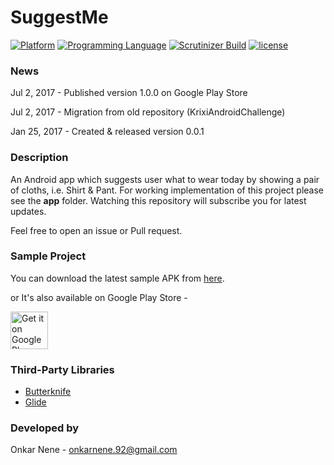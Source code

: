 # SuggestMe
[![Platform](https://img.shields.io/badge/platform-android-yellow.svg)]()
[![Programming Language](https://img.shields.io/badge/language-java-orange.svg)]()
[![Scrutinizer Build](https://img.shields.io/scrutinizer/build/g/filp/whoops.svg?maxAge=2592000)]()
[![license](https://img.shields.io/github/license/mashape/apistatus.svg?maxAge=2592000)](/LICENSE.md)

### News
Jul 2, 2017 - Published version 1.0.0 on Google Play Store

Jul 2, 2017 - Migration from old repository (KrixiAndroidChallenge)

Jan 25, 2017 - Created & released version 0.0.1

### Description
An Android app which suggests user what to wear today by showing a pair of cloths, i.e. Shirt & Pant. For working implementation of this project please see the <b>app</b> folder. Watching this repository will subscribe you for latest updates.

Feel free to open an issue or Pull request.

### Sample Project
You can download the latest sample APK from [here](https://github.com/Onkarn92/SuggestMe/tree/master/Sample/SuggestMe.apk).

or It's also available on Google Play Store -

<a href="https://play.google.com/store/apps/details?id=com.onkarnene.suggestme" target="_blank">
  <img alt="Get it on Google Play"
       src="https://play.google.com/intl/en_us/badges/images/generic/en-play-badge.png" height="60"/>
</a>

### Third-Party Libraries
<ul>
<li><a href="https://github.com/JakeWharton/butterknife">Butterknife</a></li>
<li><a href="https://github.com/bumptech/glide">Glide</a></li>
</ul>

### Developed by
Onkar Nene - onkarnene.92@gmail.com
